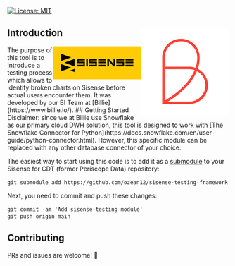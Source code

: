 [![License: MIT](https://img.shields.io/badge/License-MIT-blue.svg)](https://opensource.org/licenses/MIT)

## Introduction <img src="logos/billie.png" align="right" width="200px"/>
<img src="logos/sisense.png" align="right" width="200px"/>
The purpose of this tool is to introduce a testing process which allows to identify broken charts on Sisense before actual users encounter them.
It was developed by our BI Team at [Billie](https://www.billie.io/).
## Getting Started
Disclaimer: since we at Billie use Snowflake as our primary cloud DWH solution, this tool is designed to work with [The Snowflake Connector for Python](https://docs.snowflake.com/en/user-guide/python-connector.html). However, this specific module can be replaced with any other database connector of your choice. 

The easiest way to start using this code is to add it as a [submodule](https://git-scm.com/book/en/v2/Git-Tools-Submodules) to your Sisense for CDT (former Periscope Data) repository:

```shell
git submodule add https://github.com/ozean12/sisense-testing-framework 
```

Next, you need to commit and push these changes:

```shell
git commit -am 'Add sisense-testing module'
git push origin main
```

## Contributing
PRs and issues are welcome! 🎉

